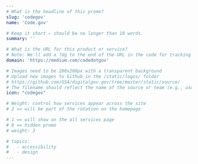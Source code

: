 ```yaml
---
# What is the headline of this promo?
slug: 'codegov'
name: 'Code.gov'

# Keep it short — should be no longer than 10 words.
summary: ''

# What is the URL for this product or service?
# Note: We'll add a ?dg to the end of the URL in the code for tracking purposes
domain: 'https://medium.com/codedotgov'

# Images need to be 200x200px with a transparent background
# Upload new images to Github in the /static/logos/ folder
# https://github.com/GSA/digitalgov.gov/tree/master/static/source/
# The filename should reflect the name of the source or team (e.g., usds-logo.png)
icon: "codegov"

# Weight: control how services appear across the site
# 2 == will be part of the rotation on the homepage

# 1 == will show on the all services page
# 0 == hidden promo
# weight: 3

# topics:
#   - accessibility
#   - design
---
```

